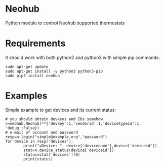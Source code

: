 Neohub
======
Python module to control Neohub supported thermostats

Requirements
============

It should work with both python2 and python3 with simple pip commands:
```
sudo apt-get update
sudo apt-get install -y python3 python3-pip
sudo pip3 install neohub
```

Examples
========

Simple example to get devices and its current status:
```
# you should obtain devkeys and IDs somehow
n=neohub.Neohub(**{'devkey':1,'vendorid':1,'devicetypeid':1, 'debug':False})
# e-mail of account and password
resp=n.login("simple@example.org","password")
for device in resp['devices']:
        print("=Device: ", device['devicename'],device['deviceid'])
        stat=n.device_status(device['deviceid'])
        status=stat['devices'][0]
        print(status)
```

